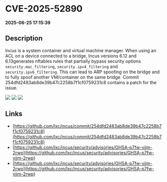 # CVE-2025-52890

**2025-06-25 17:15:39**

## Description
Incus is a system container and virtual machine manager. When using an ACL on a device connected to a bridge, Incus versions 6.12 and 6.13generates nftables rules that partially bypass security options `security.mac_filtering`, `security.ipv4_filtering` and `security.ipv6_filtering`. This can lead to ARP spoofing on the bridge and to fully spoof another VM/container on the same bridge. Commit 254dfd2483ab8de39b47c2258b7f1cf0759231c8 contains a patch for the issue.

![](https://img.shields.io/static/v1?label=Score&message=8.1&color=red)
![](https://img.shields.io/static/v1?label=Severity&message=HIGH&color=red)
![](https://img.shields.io/static/v1?label=CWE&message=Auth&color=green)

## Links
- [https://github.com/lxc/incus/commit/254dfd2483ab8de39b47c2258b7f1cf0759231c8](https://github.com/lxc/incus/commit/254dfd2483ab8de39b47c2258b7f1cf0759231c8)
- [https://github.com/lxc/incus/security/advisories/GHSA-p7fw-vjjm-2rwp](https://github.com/lxc/incus/security/advisories/GHSA-p7fw-vjjm-2rwp)
- [https://github.com/lxc/incus/security/advisories/GHSA-p7fw-vjjm-2rwp](https://github.com/lxc/incus/security/advisories/GHSA-p7fw-vjjm-2rwp)
